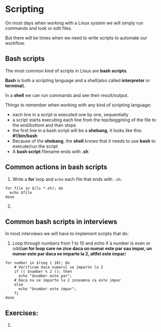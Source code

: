 # Scripting

On most days when working with a Linux system we will simply run commands and look or edit files.

But there will be times when we need to write scripts to automate our workflow.


## Bash scripts

The most common kind of scripts in Linux are **bash scripts**.

**Bash** is both a scripting language and a shell(also called **interpretor** or **terminal**).

In a **shell** we can run commands and see their result/output.

Things to remember when working with any kind of scripting language:

  - each line in a script is executed one by one, sequentially
  - a script starts executing each line from the top/beggining of the file to the end/bottom and then stops
  - the first line in a bash script will be a **shebang**, it looks like this: **#!/bin/bash**
  - Because of the **shebang**, the **shell** knows that it needs to use **bash** to execute/run the script
  - A **bash script** filename ends with **.sh**


## Common actions in bash scripts

1. Write a **for** loop and `echo` each file that ends with `.sh`:

```
for file in $(ls *.sh); do
  echo $file
done
```

2. 

## Common bash scripts in interviews

In most interviews we will have to implement scripts that do:

1. Loop through numbers from 1 to 10 and echo if a number is even or odd(**un for loop care ne zice daca un numar este par sau impar, un numar este par daca se imparte la 2, altfel este impar**)

```
for number in $(seq 1 10); do
    # Verificam daca numarul se imparte la 2
    if (( $number % 2 )); then
      echo "$number este par";
    # Daca nu se imparte la 2 inseamna ca este impar
    else
      echo "$number este impar";
    fi
done
```


## Exercises:

1. 